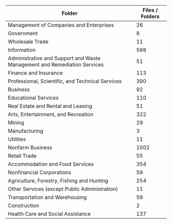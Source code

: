 | Folder                                                                   |   Files / Folders |
|--------------------------------------------------------------------------|-------------------|
| Management of Companies and Enterprises                                  |                26 |
| Government                                                               |                 8 |
| Wholesale Trade                                                          |                11 |
| Information                                                              |               598 |
| Administrative and Support and Waste Management and Remediation Services |                51 |
| Finance and Insurance                                                    |               113 |
| Professional, Scientific, and Technical Services                         |               390 |
| Business                                                                 |                92 |
| Educational Services                                                     |               110 |
| Real Estate and Rental and Leasing                                       |                51 |
| Arts, Entertainment, and Recreation                                      |               322 |
| Mining                                                                   |                29 |
| Manufacturing                                                            |                 3 |
| Utilities                                                                |                11 |
| Nonfarm Business                                                         |              1002 |
| Retail Trade                                                             |                55 |
| Accommodation and Food Services                                          |               354 |
| Nonfinancial Corporations                                                |                59 |
| Agriculture, Forestry, Fishing and Hunting                               |               254 |
| Other Services (except Public Administration)                            |                11 |
| Transportation and Warehousing                                           |                59 |
| Construction                                                             |                 2 |
| Health Care and Social Assistance                                        |               137 |